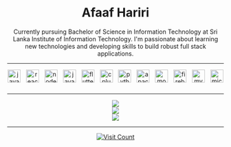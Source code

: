<!--
<div align="center">
  <img src="https://raw.githubusercontent.com/afaafhariri/afaafhariri/refs/heads/main/name.svg"/>
</div>
-->
<h1 align="center">Afaaf Hariri</h1>
<p align="center">
  Currently pursuing Bachelor of Science in Information Technology at Sri Lanka Institute of Information Technology. I'm passionate about learning new technologies and developing skills to build robust full stack applications.
</p>

---

<div align="center">
  <a href="https://developer.mozilla.org/en-US/docs/Web/JavaScript" target="_blank"><img src="https://cdn.jsdelivr.net/gh/devicons/devicon/icons/javascript/javascript-original.svg" height="30" alt="javascript logo" /></a>
  <img width="5" />
  <!--
  <a href="https://www.typescriptlang.org/" target="_blank"><img src="https://cdn.jsdelivr.net/gh/devicons/devicon/icons/typescript/typescript-original.svg" height="30" alt="typescript logo" /></a>
  <img width="5" />
  -->
  <a href="https://reactjs.org/" target="_blank"><img src="https://cdn.jsdelivr.net/gh/devicons/devicon/icons/react/react-original.svg" height="30" alt="react logo" /></a>
  <img width="5" />
  <!--
  <a href="https://angular.io/" target="_blank"><img src="https://cdn.jsdelivr.net/gh/devicons/devicon/icons/angularjs/angularjs-original.svg" height="30" alt="angularjs logo" /></a>
  <img width="5" />
  -->
  <a href="https://nodejs.org/" target="_blank"><img src="https://cdn.jsdelivr.net/gh/devicons/devicon/icons/nodejs/nodejs-original.svg" height="30" alt="nodejs logo" /></a>
  <img width="5" />
  <a href="https://www.java.com/" target="_blank"><img src="https://cdn.jsdelivr.net/gh/devicons/devicon/icons/java/java-original.svg" height="30" alt="java logo" /></a>
  <img width="5" />
  <a href="https://flutter.dev/" target="_blank"><img src="https://cdn.jsdelivr.net/gh/devicons/devicon/icons/flutter/flutter-original.svg" height="30" alt="flutter logo" /></a>
  <img width="5" />
  <a href="https://isocpp.org/" target="_blank"><img src="https://cdn.jsdelivr.net/gh/devicons/devicon/icons/cplusplus/cplusplus-original.svg" height="30" alt="cplusplus logo" /></a>
  <img width="5" />
  <a href="https://www.python.org/" target="_blank"><img src="https://cdn.jsdelivr.net/gh/devicons/devicon/icons/python/python-original.svg" height="30" alt="python logo" /></a>
  <img width="5" />
  <!--
  <a href="https://aws.amazon.com/" target="_blank"><img src="https://cdn.jsdelivr.net/gh/devicons/devicon/icons/amazonwebservices/amazonwebservices-original-wordmark.svg" height="30" alt="amazonwebservices logo" /></a>
  <img width="5" />
  -->
  <a href="https://httpd.apache.org/" target="_blank"><img src="https://cdn.jsdelivr.net/gh/devicons/devicon/icons/apache/apache-original.svg" height="30" alt="apache logo" /></a>
  <img width="5" />
  <a href="https://www.mongodb.com/" target="_blank"><img src="https://cdn.jsdelivr.net/gh/devicons/devicon/icons/mongodb/mongodb-original.svg" height="30" alt="mongodb logo" /></a>
  <img width="5" />
  <a href="https://firebase.google.com/" target="_blank"><img src="https://cdn.jsdelivr.net/gh/devicons/devicon/icons/firebase/firebase-plain.svg" height="30" alt="firebase logo" /></a>
  <img width="5" />
  <a href="https://www.mysql.com/" target="_blank"><img src="https://cdn.jsdelivr.net/gh/devicons/devicon/icons/mysql/mysql-original.svg" height="30" alt="mysql logo" /></a>
  <img width="5" />
  <a href="https://www.microsoft.com/en-us/sql-server" target="_blank"><img src="https://cdn.jsdelivr.net/gh/devicons/devicon/icons/microsoftsqlserver/microsoftsqlserver-plain-wordmark.svg" height="30" alt="microsoftsqlserver logo" /></a>
</div>

###

---

<div align="center">
<picture>
    <source 
      srcset="https://github-readme-stats.vercel.app/api?username=afaafhariri&show_icons=true&theme=dark&hide_border=true&rank_icon=github&include_all_commits=true&line_height=35&hide_rank=true&custom_title=GitHub%20Stats"
      media="(prefers-color-scheme: dark)"
    />
    <source
      srcset="https://github-readme-stats.vercel.app/api?username=afaafhariri&show_icons=true&theme=default&hide_border=true&rank_icon=github&include_all_commits=true&line_height=35&hide_rank=true&custom_title=GitHub%20Stats"
      media="(prefers-color-scheme: light), (prefers-color-scheme: no-preference)"
    />
    <img src="https://github-readme-stats.vercel.app/api?username=afaafhariri&show_icons=true&theme=default&hide_border=true&rank_icon=github&include_all_commits=true&line_height=35&hide_rank=true&custom_title=GitHub%20Stats" />
  </picture>
<br/>
  <picture>
    <source
      srcset="https://github-readme-streak-stats.herokuapp.com/?user=afaafhariri&theme=dark&hide_border=true&hide_longest_streak=true"
      media="(prefers-color-scheme: dark)"
    />
    <source
      srcset="https://github-readme-streak-stats.herokuapp.com/?user=afaafhariri&theme=default&hide_border=true&hide_longest_streak=true"
      media="(prefers-color-scheme: light), (prefers-color-scheme: no-preference)"
    />
    <img src="https://github-readme-streak-stats.herokuapp.com/?user=afaafhariri&theme=default&hide_border=true&hide_longest_streak=true" />
  </picture>
  <br/>
  <picture>
    <source
      srcset="https://github-readme-stats.vercel.app/api/top-langs/?username=afaafhariri&layout=compact&theme=dark&hide_border=true"
      media="(prefers-color-scheme: dark)"
    />
    <source
      srcset="https://github-readme-stats.vercel.app/api/top-langs/?username=afaafhariri&layout=compact&theme=default&hide_border=true"
      media="(prefers-color-scheme: light), (prefers-color-scheme: no-preference)"
    />
    <img src="https://github-readme-stats.vercel.app/api/top-langs/?username=afaafhariri&layout=compact&theme=default&hide_border=true" />
  </picture>

</div>

---

<div align="center">
  <a href="https://visitcount.itsvg.in">
    <img src="https://visitcount.itsvg.in/api?id=afaafhariri&icon=0&color=0" alt="Visit Count">
  </a>
</div>
